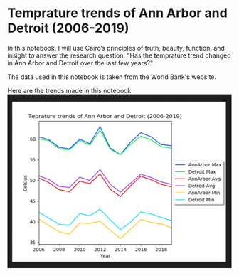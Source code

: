 # Temprature trends of Ann Arbor and Detroit (2006-2019)

In this notebook, I will use Cairo’s principles of truth, beauty, function, and insight to answer the research question: "Has the temprature trend changed in Ann Arbor and Detroit over the last few years?" 

The data used in this notebook is taken from the World Bank's website. 

Here are the trends made in this notebook
![temp_trends](./trends.png)